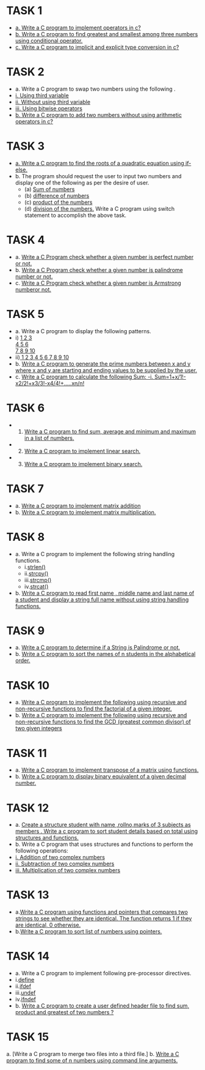 # TASK 1
- [a. Write a C program to implement operators in c?]()
- [b. Write a C program to find greatest and smallest among three numbers using conditional operator.]()
- [c. Write a C program to implicit and explicit type conversion in c?]()
# TASK 2
- a. Write a C program to swap two numbers using the following .
 - [i. Using third variable]()
 - [ii. Without using third variable]()
 - [iii. Using bitwise operators]() 
- [b. Write a C program to add two numbers without using arithmetic operators in c?]()
# TASK 3
- [a. Write a C program to find the roots of a quadratic equation using if-else.]()
- b. The program should request the user to input two numbers and display one of the following as per the desire of user.
  - (a) [Sum of numbers]()
  - (b) [difference of numbers]()
  - (c) [product of the numbers]()
  - (d) [division of the numbers.]()
  Write a C program using switch statement to accomplish the above task.
# TASK 4
- a. [Write a C Program check whether a given number is perfect number or not.]()
- b. [Write a C Program check whether a given number is palindrome number or not.]()
- c. [Write a C Program check whether a given number is Armstrong numberor not.]()
# TASK 5
- a. Write a C program to display the following patterns.
- i) [1
     2 3          
     4 5 6       
     7 8 9 10]()
- ii)[  1
      2 3
     4 5 6
    7 8 9 10]()
- b. [Write a C program to generate the prime numbers between x and y where x and y are starting and ending values to be supplied by the user.]()
- c. [Write a C program to calculate the following Sum: 
    -i. Sum=1+x/1!-x2/2!+x3/3!-x4/4!+…..xn/n!]()
# TASK 6
- 1) [Write a C program to find sum, average and minimum and maximum in a list of numbers.]()
- 2) [Write a C program to implement linear search.]()
- 3) [Write a C program to implement binary search.]()
# TASK 7
- a. [Write a C program to implement matrix addition]()
- b. [Write a C program to implement matrix multiplication.]()
# TASK 8
- a. Write a C program to implement the following string handling functions.
  - i.[strlen()]()
  - ii.[strcpy()]()
  - iii.[strcmp()]()
  - iv.[strcat()]()
- b. [Write a C program to read first name , middle name and last name of a student and display a string full name without using string handling functions.]()
# TASK 9
- a. [Write a C program to determine if a String is Palindrome or not.]()
- b. [Write a C program to sort the names of n students in the alphabetical order.]() 
# TASK 10
- a. [Write a C program to implement the following using recursive and non-recursive functions to find the factorial of a given integer.]()
- b. [Write a C program to implement the following using recursive and non-recursive functions to find the GCD (greatest common divisor) of two given integers]()
# TASK 11
- a. [Write a C program to implement transpose of a matrix using functions.]()
- b. [Write a C program to display binary equivalent of a given decimal number.]()
# TASK 12
- a. [Create a structure student with name ,rollno,marks of 3 subjects as members . Write a c program to sort student details based on total using structures and functions.]()
- b. Write a C program that uses structures and functions to perform the following operations: 
 - [i. Addition of two complex numbers ]()
 - [ii. Subtraction of two complex numbers]() 
 - [iii. Multiplication of two complex numbers]() 
# TASK 13
- a.[Write a C program using functions and pointers that compares two strings to see whether they are identical. The function returns 1 if they are identical, 0 otherwise.]() 
- b.[Write a C program to sort list of numbers using pointers.]()
# TASK 14
- a. Write a C program to implement following pre-processor directives.
 - i.[define]()
 - ii.[ifdef]()
 - iii.[undef]()
 - iv.[ifndef]()
- b. [Write a C program to create a user defined header file to find sum, product and greatest of two numbers ?]()
# TASK 15
a. [Write a C program to merge two files into a third file.]
b. [Write a C program to find some of n numbers using command line arguments.]()
